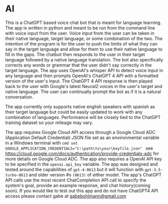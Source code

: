 # AI
This is a ChatGPT based voice chat bot that is meant for language learning. The app is written in python and meant to be run from the command line with voice input from the user. Voice input from the user can be taken in their native language, target language, or some combination of the two. The intention of the program is for the user to push the limits of what they can say in the target language and allow for them to use their native language to fill in the gaps. The chatbot then responds to the user in their target language followed by a native language translation. The bot also specifically corrects any words or grammar that the user didn't say correctly in the target language. The app uses OpenAI's whisper API to detect voice input in any language and then prompts OpenAI's ChatGPT 4 API with a formatted version of the user's input. The ChatGPT 4 API response is then played back to the user with Google's latest Neural2 voices in the user's target and native language. The user can continually prompt the bot as if it is a natural conversation. 

The app currently only supports native english speakers with spanish as their target language but could be easily updated to work with any combination of languages. Performance will be closely tied to the ChatGPT training dataset so your mileage may vary.

The app requires Google Cloud API access through a Google Cloud ADC (Application Default Credential) JSON file set as an environmental variable in a Windows terminal with 
```cmd set GOOGLE_APPLICATION_CREDENTIALS="C:\path\to\your\keyfile.json" ```
see https://cloud.google.com/docs/authentication/provide-credentials-adc for more details on Google Cloud ADC.
The app also requires a OpenAI API key to be specified in the ```openai.api_key``` variable. The app was designed and tested around the capabilities of ```gpt-4-0613``` but it will function with ```gpt-3.5-turbo-0613``` and older version #s ```(0613)``` of either model. The app's ChatGPT API calls use the most recent ChatCompletion API call to specify the system's goal, provide an example response, and chat history(coming soon).
If you would like to test out this app and do not have ChatGPT4 API access please contact gabe at gabebohlmann@gmail.com 

